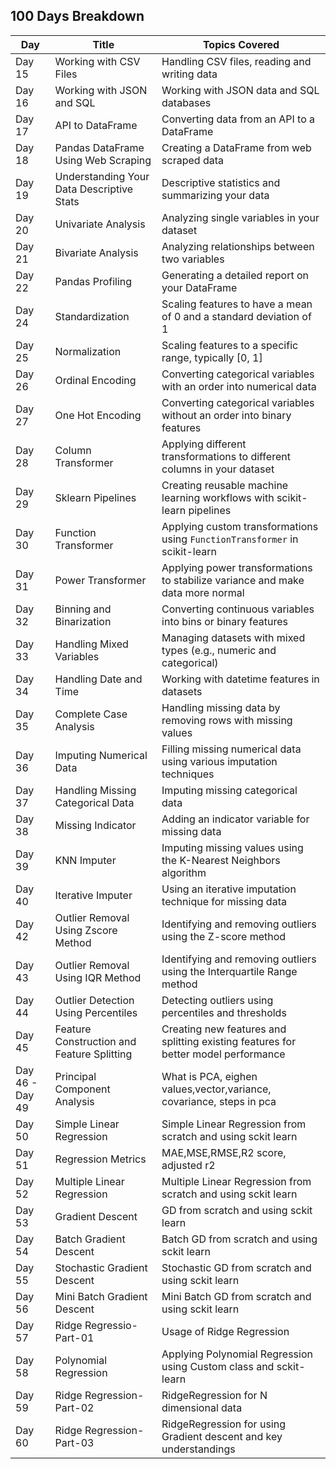 ## 100 Days Breakdown

| Day   | Title                              | Topics Covered                                                                 |
|-------|------------------------------------|--------------------------------------------------------------------------------|
| Day 15 | Working with CSV Files             | Handling CSV files, reading and writing data                                     |
| Day 16 | Working with JSON and SQL          | Working with JSON data and SQL databases                                        |
| Day 17 | API to DataFrame                   | Converting data from an API to a DataFrame                                       |
| Day 18 | Pandas DataFrame Using Web Scraping | Creating a DataFrame from web scraped data                                      |
| Day 19 | Understanding Your Data Descriptive Stats | Descriptive statistics and summarizing your data                                |
| Day 20 | Univariate Analysis                | Analyzing single variables in your dataset                                      |
| Day 21 | Bivariate Analysis                 | Analyzing relationships between two variables                                   |
| Day 22 | Pandas Profiling                   | Generating a detailed report on your DataFrame                                  |
| Day 24 | Standardization                    | Scaling features to have a mean of 0 and a standard deviation of 1             |
| Day 25 | Normalization                      | Scaling features to a specific range, typically [0, 1]                         |
| Day 26 | Ordinal Encoding                   | Converting categorical variables with an order into numerical data             |
| Day 27 | One Hot Encoding                   | Converting categorical variables without an order into binary features         |
| Day 28 | Column Transformer                 | Applying different transformations to different columns in your dataset        |
| Day 29 | Sklearn Pipelines                  | Creating reusable machine learning workflows with scikit-learn pipelines        |
| Day 30 | Function Transformer               | Applying custom transformations using `FunctionTransformer` in scikit-learn    |
| Day 31 | Power Transformer                  | Applying power transformations to stabilize variance and make data more normal |
| Day 32 | Binning and Binarization           | Converting continuous variables into bins or binary features                   |
| Day 33 | Handling Mixed Variables           | Managing datasets with mixed types (e.g., numeric and categorical)             |
| Day 34 | Handling Date and Time             | Working with datetime features in datasets                                     |
| Day 35 | Complete Case Analysis             | Handling missing data by removing rows with missing values                     |
| Day 36 | Imputing Numerical Data           | Filling missing numerical data using various imputation techniques             |
| Day 37 | Handling Missing Categorical Data  | Imputing missing categorical data                                              |
| Day 38 | Missing Indicator                  | Adding an indicator variable for missing data                                  |
| Day 39 | KNN Imputer                        | Imputing missing values using the K-Nearest Neighbors algorithm                |
| Day 40 | Iterative Imputer                  | Using an iterative imputation technique for missing data                       |
| Day 42 | Outlier Removal Using Zscore Method| Identifying and removing outliers using the Z-score method                     |
| Day 43 | Outlier Removal Using IQR Method   | Identifying and removing outliers using the Interquartile Range method         |
| Day 44 | Outlier Detection Using Percentiles | Detecting outliers using percentiles and thresholds                             |
| Day 45 | Feature Construction and Feature Splitting | Creating new features and splitting existing features for better model performance |
| Day 46 - Day 49 | Principal Component Analysis  | What is PCA, eighen values,vector,variance, covariance, steps in pca |
| Day 50| Simple Linear Regression  | Simple Linear Regression from scratch and using sckit learn |
| Day 51|  Regression Metrics | MAE,MSE,RMSE,R2 score, adjusted r2|
| Day 52| Multiple Linear Regression  | Multiple Linear Regression from scratch and using sckit learn |
| Day 53| Gradient Descent | GD from scratch and using sckit learn |
| Day 54| Batch Gradient Descent | Batch GD from scratch and using sckit learn |
| Day 55| Stochastic Gradient Descent | Stochastic GD from scratch and using sckit learn |
| Day 56| Mini  Batch Gradient Descent | Mini  Batch GD from scratch and using sckit learn |
| Day 57| Ridge Regressio-Part-01 | Usage of Ridge Regression |
| Day 58| Polynomial Regression | Applying Polynomial Regression using Custom class and sckit-learn|
| Day 59| Ridge Regression-Part-02 | RidgeRegression for N dimensional data |
| Day 60| Ridge Regression-Part-03 | RidgeRegression for using Gradient descent and key understandings |
